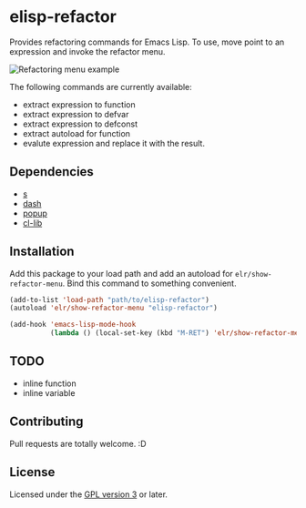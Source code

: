 # elisp-refactor

Provides refactoring commands for Emacs Lisp. To use, move point to an expression and invoke the refactor menu.

![Refactoring menu example](https://raw.github.com/chrisbarrett/elisp-refactor/master/elr.png)

The following commands are currently available:

* extract expression to function
* extract expression to defvar
* extract expression to defconst
* extract autoload for function
* evalute expression and replace it with the result.

## Dependencies

* [s](https://github.com/magnars/s.el)
* [dash](https://github.com/magnars/dash.el)
* [popup](https://github.com/magnars/dash.el)
* [cl-lib](https://github.com/emacsmirror/cl-lib)

## Installation

Add this package to your load path and add an autoload for
`elr/show-refactor-menu`. Bind this command to something convenient.

```lisp
(add-to-list 'load-path "path/to/elisp-refactor")
(autoload 'elr/show-refactor-menu "elisp-refactor")

(add-hook 'emacs-lisp-mode-hook
          (lambda () (local-set-key (kbd "M-RET") 'elr/show-refactor-menu)))
```

## TODO

* inline function
* inline variable

## Contributing

Pull requests are totally welcome. :D

## License

Licensed under the [GPL version 3](http://www.gnu.org/licenses/) or later.
